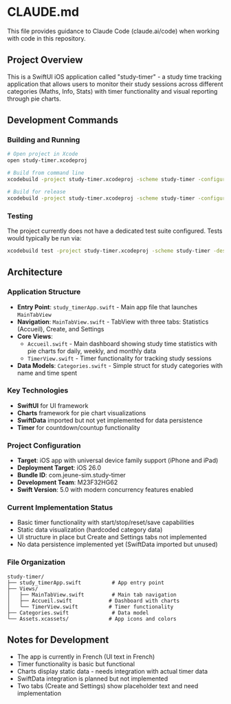 # CLAUDE.md

This file provides guidance to Claude Code (claude.ai/code) when working with code in this repository.

## Project Overview

This is a SwiftUI iOS application called "study-timer" - a study time tracking application that allows users to monitor their study sessions across different categories (Maths, Info, Stats) with timer functionality and visual reporting through pie charts.

## Development Commands

### Building and Running
```bash
# Open project in Xcode
open study-timer.xcodeproj

# Build from command line
xcodebuild -project study-timer.xcodeproj -scheme study-timer -configuration Debug build

# Build for release
xcodebuild -project study-timer.xcodeproj -scheme study-timer -configuration Release build
```

### Testing
The project currently does not have a dedicated test suite configured. Tests would typically be run via:
```bash
xcodebuild test -project study-timer.xcodeproj -scheme study-timer -destination 'platform=iOS Simulator,name=iPhone 15'
```

## Architecture

### Application Structure
- **Entry Point**: `study_timerApp.swift` - Main app file that launches `MainTabView`
- **Navigation**: `MainTabView.swift` - TabView with three tabs: Statistics (Accueil), Create, and Settings
- **Core Views**:
  - `Accueil.swift` - Main dashboard showing study time statistics with pie charts for daily, weekly, and monthly data
  - `TimerView.swift` - Timer functionality for tracking study sessions
- **Data Models**: `Categories.swift` - Simple struct for study categories with name and time spent

### Key Technologies
- **SwiftUI** for UI framework
- **Charts** framework for pie chart visualizations
- **SwiftData** imported but not yet implemented for data persistence
- **Timer** for countdown/countup functionality

### Project Configuration
- **Target**: iOS app with universal device family support (iPhone and iPad)
- **Deployment Target**: iOS 26.0
- **Bundle ID**: com.jeune-sim.study-timer
- **Development Team**: M23F32HG62
- **Swift Version**: 5.0 with modern concurrency features enabled

### Current Implementation Status
- Basic timer functionality with start/stop/reset/save capabilities
- Static data visualization (hardcoded category data)
- UI structure in place but Create and Settings tabs not implemented
- No data persistence implemented yet (SwiftData imported but unused)

### File Organization
```
study-timer/
├── study_timerApp.swift          # App entry point
├── Views/
│   ├── MainTabView.swift         # Main tab navigation
│   ├── Accueil.swift            # Dashboard with charts
│   └── TimerView.swift          # Timer functionality
├── Categories.swift              # Data model
└── Assets.xcassets/             # App icons and colors
```

## Notes for Development
- The app is currently in French (UI text in French)
- Timer functionality is basic but functional
- Charts display static data - needs integration with actual timer data
- SwiftData integration is planned but not implemented
- Two tabs (Create and Settings) show placeholder text and need implementation